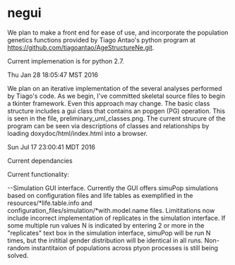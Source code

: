 # negui

We plan to make a front end for ease of use, and incorporate the population genetics functions provided by Tiago Antao's python program at https://github.com/tiagoantao/AgeStructureNe.git.  

Current implemenation is for python 2.7.

Thu Jan 28 18:05:47 MST 2016

We plan on an iterative implementation of the several analyses performed by Tiago's code.  As we begin, I've committed skeletal source files to begin a tkinter framework.  Even this approach may change.  The basic class structure includes a gui class that contains an popgen (PG) operation.  This is seen in the file, preliminary_uml_classes.png.  The current strucure of the program can be seen via descriptions of classes and relationships by loading doxydoc/html/index.html into a browser. 

Sun Jul 17 23:00:41 MDT 2016

Current dependancies

Current functionality:

--Simulation GUI interface.
	Currently the GUI offers simuPop simulations based on configuration files and life tables as exemplified in the resources/*life.table.info and configuration_files/simulation/*with.model.name files.  Limititations now include incorrect implementation of replicates in the simulation interface.  If some multiple run values N is indicated by entering 2 or more in the "replicates" text box in the simulation interface, simuPop will be run N times, but the inititial gender distribution will be identical in all runs.  Non-random instantitaion of populations across ptyon processes is still being solved.

